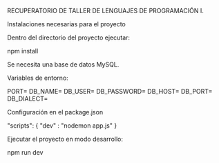 RECUPERATORIO DE TALLER DE LENGUAJES DE PROGRAMACIÓN I.

Instalaciones necesarias para el proyecto

Dentro del directorio del proyecto ejecutar:

npm install

Se necesita una base de datos MySQL.

Variables de entorno:

PORT=
DB_NAME=
DB_USER=
DB_PASSWORD=
DB_HOST=
DB_PORT=
DB_DIALECT=

Configuración en el package.json

"scripts": {
"dev" : "nodemon app.js"
}

Ejecutar el proyecto en modo desarrollo:

npm run dev
